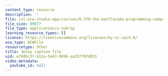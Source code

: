 ```yaml
---
content_type: resource
description: ''
file: /ol-ocw-studio-app/courses/6-370-the-battlecode-programming-competition-january-iap-2013/ef0dbc37b11a5e439696aa25f79fd031_PA3bcu83j38.vtt
file_size: 89877
file_type: application/x-subrip
learning_resource_types: []
license: https://creativecommons.org/licenses/by-nc-sa/4.0/
ocw_type: OCWFile
resourcetype: Other
title: 3play caption file
uid: ef0dbc37-b11a-5e43-9696-aa25f79fd031
video_metadata:
  youtube_id: null
---
```

